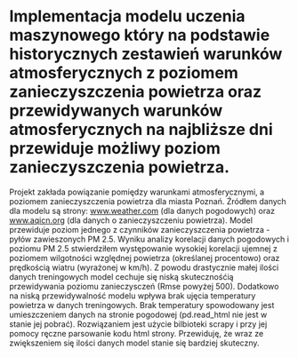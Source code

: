 # Implementacja modelu uczenia maszynowego który na podstawie historycznych zestawień warunków atmosferycznych z poziomem zanieczyszczenia powietrza oraz przewidywanych warunków atmosferycznych na najbliższe dni przewiduje możliwy poziom zanieczyszczenia powietrza.
Projekt zakłada powiązanie pomiędzy warunkami atmosferycznymi, a poziomem zanieczyszczenia powietrza dla miasta Poznań.
Źródłem danych dla modelu są strony: www.weather.com (dla danych pogodowych) oraz www.aqicn.org (dla danych o zanieczyszczeniu powietrza). Model przewiduje poziom jednego z czynników zanieczyszczenia powietrza - pyłów zawieszonych PM 2.5.
Wyniku analizy korelacji danych pogodowych i poziomu PM 2.5 stwierdziłem występowanie wysokiej korelacji ujemnej z poziomem wilgotności względnej powietrza (określanej procentowo) oraz prędkością wiatru (wyrażonej w km/h).
Z powodu drastycznie małej ilości danych treningowych model cechuje się niską skutecznośćią przewidywania poziomu zanieczysczeń (Rmse powyżej 500). Dodatkowo na niską przewidywalność modelu wpływa brak ujęcia temperatury powietrza w danych treningowych. Brak temperatury spowodowany jest umieszczeniem danych na stronie pogodowej (pd.read_html nie jest w stanie jej pobrać). Rozwiązaniem jest użycie bilbioteki scrapy i przy jej pomocy ręczne parsowanie kodu html strony. Przewiduję, że wraz ze zwiększeniem się ilości danych model stanie się bardziej skuteczny.
